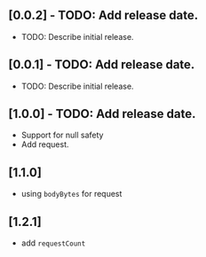 ## [0.0.2] - TODO: Add release date.

* TODO: Describe initial release.

## [0.0.1] - TODO: Add release date.

* TODO: Describe initial release.

## [1.0.0] - TODO: Add release date.

* Support for null safety
* Add request.

## [1.1.0]

* using `bodyBytes` for request

## [1.2.1]

* add `requestCount`
